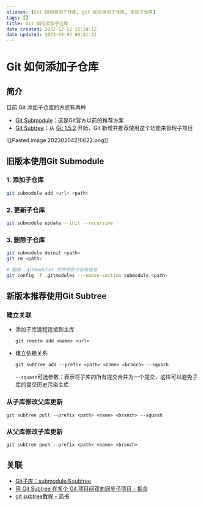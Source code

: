 ```yaml
---
aliases: [Git 如何添加子仓库, git 如何添加子仓库, 添加子仓库]
tags: []
title: Git 如何添加子仓库
date created: 2022-12-22 15:24:12
date updated: 2023-02-05 00:41:11
---
```


# Git 如何添加子仓库

## 简介

目前 Git 添加子仓库的方式有两种

- [Git Submodule](https://link.juejin.cn?target=http%3A%2F%2Fgit-scm.com%2Fdocs%2Fgit-submodule "http://git-scm.com/docs/git-submodule")：这是Git官方以前的推荐方案
- [Git Subtree](https://link.juejin.cn?target=https%3A%2F%2Fmedium.com%2F%40porteneuve%2Fmastering-git-Subtrees-943d29a798ec "https://medium.com/@porteneuve/mastering-git-Subtrees-943d29a798ec")：从 [Git 1.5.2](https://link.juejin.cn?target=http%3A%2F%2Flwn.net%2FArticles%2F235109%2F "http://lwn.net/Articles/235109/") 开始，Git 新增并推荐使用这个功能来管理子项目

![[Pasted image 20230204210622.png]]

## 旧版本使用Git Submodule

### 1. 添加子仓库

```bash
git submodule add <url> <path>
```

### 2. 更新子仓库

```bash
git submodule update --init --recursive
```

### 3. 删除子仓库

```bash
git submodule deinit <path>
git rm <path>

# 删除 .gitmodules 文件中的子仓库信息
git config -f .gitmodules --remove-section submodule.<path>
```

## 新版本推荐使用Git Subtree

### 建立关联

- 添加子库远程连接到主库

  ```shell
  git remote add <name> <url>
  ```

- 建立依赖关系

  ```shell
  git subtree add --prefix <path> <name> <branch> --squash
  ```

  `--squash`可选参数：表示将子库的所有提交合并为一个提交，这样可以避免子库的提交历史污染主库

### 从子库修改父库更新

```shell
git subtree pull --prefix <path> <name> <branch> --squash
```

### 从父库修改子库更新

```shell
git subtree push --prefix <path> <name> <branch>
```

## 关联

- [Git子库：submodule与subtree](https://juejin.cn/post/7077775905888124941)
- [用 Git Subtree 在多个 Git 项目间双向同步子项目 - 掘金](https://juejin.cn/post/6844903762176262157)
- [git subtree教程 - 简书](https://www.jianshu.com/p/d42d330bfead)
